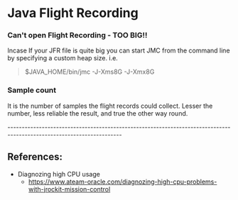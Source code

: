 # Java Flight Recording

### Can't open Flight Recording - TOO BIG!!
Incase If your JFR file is quite big you can start JMC from the command line by specifying a custom heap size.  i.e. 
> $JAVA_HOME/bin/jmc -J-Xms8G -J-Xmx8G


### Sample count
It is the number of samples the flight records could collect. Lesser the number, less reliable the result, and true the other way round.




<p>
----------------------------------------------------------------------------------------------------------------------


## References:
* Diagnozing high CPU usage
  * https://www.ateam-oracle.com/diagnozing-high-cpu-problems-with-jrockit-mission-control
